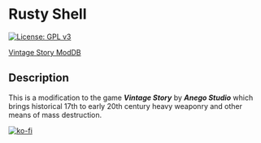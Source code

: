 # Rusty Shell

 [![License: GPL v3](https://img.shields.io/badge/License-GPLv3-blue.svg)](https://www.gnu.org/licenses/gpl-3.0)

 [Vintage Story ModDB](https://mods.vintagestory.at/rustyshell)

## Description

 This is a modification to the game _**Vintage Story**_ by _**Anego Studio**_ which brings historical 17th to early 20th century heavy weaponry and other means of mass destruction.

 [![ko-fi](https://ko-fi.com/img/githubbutton_sm.svg)](https://ko-fi.com/O5O1OWKNW)

